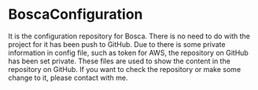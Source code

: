 # BoscaConfiguration

It is the configuration repository for Bosca. There is no need to do with the project for it has been push to GitHub. Due to there is some private information in config file, such as token for AWS, the repository on GitHub has been set private. These files are used to show the content in the repository on GitHub. If you want to check the repository or make some change to it, please contact with me.